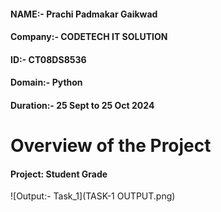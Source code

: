 #### NAME:- Prachi Padmakar Gaikwad
#### Company:- CODETECH IT SOLUTION
#### ID:- CT08DS8536
#### Domain:- Python
#### Duration:- 25 Sept to 25 Oct 2024


# Overview of the Project

#### Project: Student Grade

![Output:- Task_1](TASK-1 OUTPUT.png)
